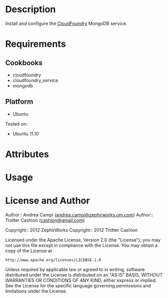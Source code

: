Description
===========

Install and configure the [CloudFoundry](http://www.cloudfoundry.org/) MongoDB service.

Requirements
============

Cookbooks
---------

* cloudfoundry
* cloudfoundry\_service
* mongodb

Platform
--------

* Ubuntu

Tested on:

* Ubuntu 11.10

Attributes
==========

Usage
=====

License and Author
==================

Author:: Andrea Campi (<andrea.campi@zephirworks.om.com>)
Author:: Trotter Cashion (<cashion@gmail.com>)

Copyright:: 2012 ZephirWorks
Copyright:: 2012 Trotter Cashion

Licensed under the Apache License, Version 2.0 (the "License");
you may not use this file except in compliance with the License.
You may obtain a copy of the License at

    http://www.apache.org/licenses/LICENSE-2.0

Unless required by applicable law or agreed to in writing, software
distributed under the License is distributed on an "AS IS" BASIS,
WITHOUT WARRANTIES OR CONDITIONS OF ANY KIND, either express or implied.
See the License for the specific language governing permissions and
limitations under the License.

